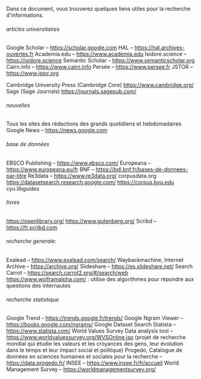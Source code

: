 Dans ce document, vous trouverez quelques liens utiles pour la recherche d'informations. 

###### articles universitaires

Google Scholar – https://scholar.google.com
HAL – https://hal.archives-ouvertes.fr
Academia.edu – https://www.academia.edu
Isidore.science – https://isidore.science
Semantic Scholar – https://www.semanticscholar.org
Cairn.info – https://www.cairn.info
Persée – https://www.persee.fr
JSTOR – https://www.jstor.org

Cambridge University Press (Cambridge Core) https://www.cambridge.org/
Sage (Sage Journals) https://journals.sagepub.com/

###### nouvelles

Tous les sites des rédactions des grands quotidiens et hebdomadaires
Google News – https://news.google.com

###### base de données

EBSCO Publishing – https://www.ebsco.com/
Europeana – https://www.europeana.eu/fr
BNF – https://bdl.bnf.fr/bases-de-donnees-par-titre
Re3data – https://www.re3data.org/
corpusdata.org
https://datasetsearch.research.google.com/
https://corpus.byu.edu
cyu.libguides

###### livres

https://openlibrary.org/
https://www.gutenberg.org/
Scribd – https://fr.scribd.com

###### recherche generale:

Exalead – https://www.exalead.com/search/
Waybackmachine, Internet Archive – https://archive.org/
Slideshare – https://es.slideshare.net/ 
Search Carrot – https://search.carrot2.org/#/search/web
https://www.wolframalpha.com/ : utilise des algorithmes pour répondre aux questions des internautes

###### recherche statistique 

Google Trend – https://trends.google.fr/trends/
Google Ngram Viewer – https://books.google.com/ngrams/ 
Google Dataset Search
Statista – https://www.statista.com/
World Values Survey Data analysis tool – https://www.worldvaluessurvey.org/WVSOnline.jsp (projet de recherche mondial qui étudie les valeurs et les croyances des gens, leur évolution dans le temps et leur impact social et politique)
Progedo, Catalogue de données en sciences humaines et sociales pour la recherche – https://data.progedo.fr/
INSEE – https://www.insee.fr/fr/accueil
World Management Survey – https://worldmanagementsurvey.org/

